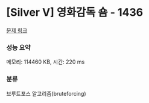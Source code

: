 # [Silver V] 영화감독 숌 - 1436 

[문제 링크](https://www.acmicpc.net/problem/1436) 

### 성능 요약

메모리: 114460 KB, 시간: 220 ms

### 분류

브루트포스 알고리즘(bruteforcing)

